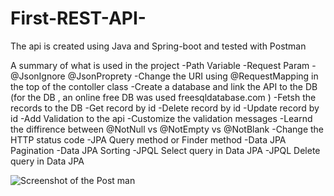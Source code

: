 # First-REST-API-
The api is created using Java and Spring-boot and tested with Postman 

A summary of what is used in the project
-Path Variable
-Request Param
-@JsonIgnore @JsonProprety
-Change the URI using @RequestMapping in the top of the contoller class
-Create a database and link the API to the DB (for the DB , an online free DB was used freesqldatabase.com )
-Fetsh the records to the DB
-Get record by id
-Delete record by id
-Update record by id
-Add Validation to the api
-Customize the validation messages
-Learnd the diffirence between @NotNull vs @NotEmpty vs @NotBlank
-Change the HTTP status code
-JPA Query method or Finder method 
-Data JPA Pagination
-Data JPA Sorting
-JPQL Select query in Data JPA
-JPQL Delete query in Data JPA

![Screenshot of the Post man](https://user-images.githubusercontent.com/60832087/193566615-c09db937-8688-468e-8145-8d1f6db51415.png)
